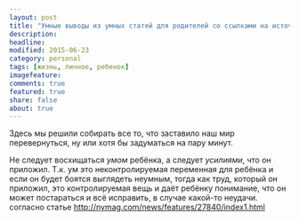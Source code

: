 ```yaml
---
layout: post
title: "Умные выводы из умных статей для родителей со ссылками на источник"
description: 
headline: 
modified: 2015-06-23
category: personal
tags: [жизнь, личное, ребенок]
imagefeature:
comments: true
featured: true
share: false
about: true
---
```


Здесь мы решили собирать все то, что заставило наш мир перевернуться, ну или хотя бы задуматься на пару минут.

Не следует восхищаться _умом_ ребёнка, а следует _усилиями_, что он приложил. Т.к. ум это неконтролируемая переменная для ребёнка и если он будет боятся выглядеть неумным, тогда как труд, который он приложил, это контролируемая вещь и даёт ребёнку понимание, что он может постараться и всё исправить, в случае какой-то неудачи.
        согласно статье http://nymag.com/news/features/27840/index1.html